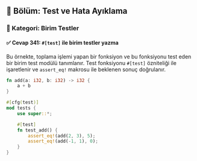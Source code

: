 ## 📘 Bölüm: Test ve Hata Ayıklama  
### 🔹 Kategori: Birim Testler  
#### ✅ Cevap 341: `#[test]` ile birim testler yazma

Bu örnekte, toplama işlemi yapan bir fonksiyon ve bu fonksiyonu test eden bir birim test modülü tanımlanır. Test fonksiyonu `#[test]` özniteliği ile işaretlenir ve `assert_eq!` makrosu ile beklenen sonuç doğrulanır.

```rust
fn add(a: i32, b: i32) -> i32 {
    a + b
}

#[cfg(test)]
mod tests {
    use super::*;

    #[test]
    fn test_add() {
        assert_eq!(add(2, 3), 5);
        assert_eq!(add(-1, 1), 0);
    }
}
```
